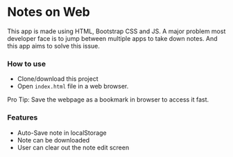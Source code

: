 # Notes on Web

This app is made using HTML, Bootstrap CSS and JS. A major problem most developer face is to jump between multiple apps to take down notes. And this app aims to solve this issue.

### How to use

-   Clone/download this project
-   Open `index.html` file in a web browser.

Pro Tip: Save the webpage as a bookmark in browser to access it fast.

### Features

-   Auto-Save note in localStorage
-   Note can be downloaded
-   User can clear out the note edit screen
